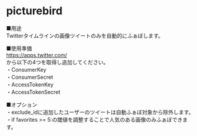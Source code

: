 # picturebird

■用途  
Twitterタイムラインの画像ツイートのみを自動的にふぁぼします。

■使用準備  
https://apps.twitter.com/  
から以下の4つを取得し追加してください。  
・ConsumerKey  
・ConsumerSecret  
・AccessTokenKey  
・AccessTokenSecret  

■オプション  
・exclude_idに追加したユーザーのツイートは自動ふぁぼ対象から除外します。  
・if favorites >= 5:の閾値を調整することで人気のある画像のみふぁぼできます。  
